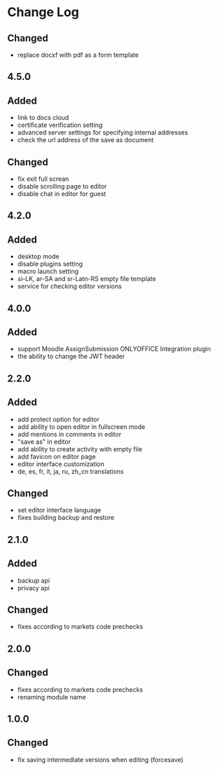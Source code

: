 # Change Log
## Changed
- replace docxf with pdf as a form template

## 4.5.0
## Added
- link to docs cloud
- certificate verification setting
- advanced server settings for specifying internal addresses
- check the url address of the save as document

## Changed
- fix exit full screan
- disable scrolling page to editor
- disable chat in editor for guest

## 4.2.0
## Added
- desktop mode
- disable plugins setting
- macro launch setting
- si-LK, ar-SA and sr-Latn-RS empty file template
- service for checking editor versions

## 4.0.0
## Added
- support Moodle AssignSubmission ONLYOFFICE Integration plugin
- the ability to change the JWT header

## 2.2.0
## Added
- add protect option for editor
- add ability to open editor in fullscreen mode
- add mentions in comments in editor
- "save as" in editor
- add ability to create activity with empty file
- add favicon on editor page
- editor interface customization
- de, es, fr, it, ja, ru, zh_cn translations

## Changed
- set editor interface language
- fixes building backup and restore

## 2.1.0
## Added
- backup api
- privacy api

## Changed
- fixes according to markets code prechecks

## 2.0.0
## Changed
- fixes according to markets code prechecks
- renaming module name

## 1.0.0
## Changed
- fix saving intermediate versions when editing (forcesave)
